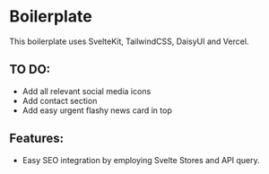 # Boilerplate
This boilerplate uses SvelteKit, TailwindCSS, DaisyUI and Vercel.

## TO DO:
- Add all relevant social media icons
- Add contact section
- Add easy urgent flashy news card in top

## Features:
- Easy SEO integration by employing Svelte Stores and API query. 
